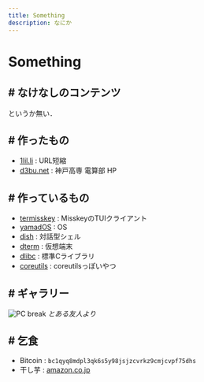 ```yaml
---
title: Something
description: なにか
---
```


# Something

## # なけなしのコンテンツ

というか無い．

## # 作ったもの

- [1lil.li](https://1lil.li/s/) : URL短縮
- [d3bu.net](https://github.com/KCCTdensan/d3bu.net) : 神戸高専 電算部 HP

## # 作っているもの

- [termisskey](https://termisskey.dyama.net) : MisskeyのTUIクライアント
- [yamadOS](https://github.com/yamader/os) : OS
- [dish](https://dish.dyama.net) : 対話型シェル
- [dterm](https://dterm.dyama.net) : 仮想端末
- [dlibc](https://dlibc.dyama.net) : 標準Cライブラリ
- [coreutils](https://coreutils.dyama.net) : coreutilsっぽいやつ

## # ギャラリー

![PC break](/assets/img/broken.jpg)
*とある友人より*

## # 乞食

- Bitcoin : `bc1qyq8mdpl3qk6s5y98jsjzcvrkz9cmjcvpf75dhs`
- 干し芋 : [amazon.co.jp](https://wish.dyama.net)
